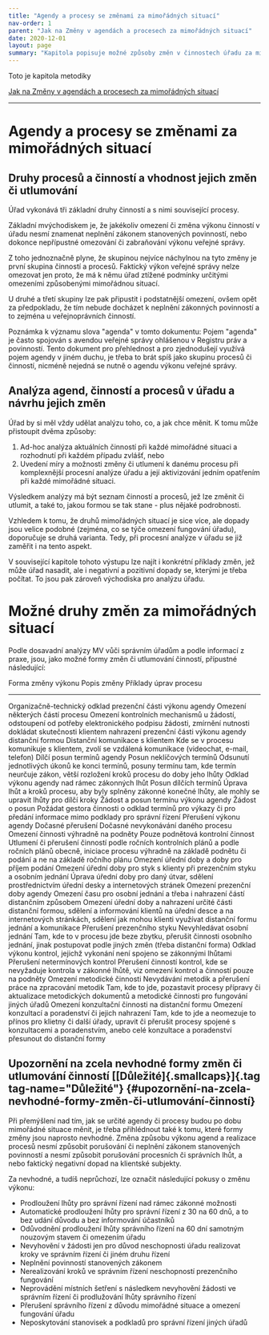 ```yaml
---
title: "Agendy a procesy se změnami za mimořádných situací"
nav-order: 1
parent: "Jak na Změny v agendách a procesech za mimořádných situací"
date: 2020-12-01
layout: page
summary: "Kapitola popisuje možné způsoby změn v činnostech úřadu za mimořádných situací, ale také čeho se vyvarovat."
---
```


Toto je kapitola metodiky 

[Jak na Změny v agendách a procesech za mimořádných situací](index.html)

----------

# Agendy a procesy se změnami za mimořádných situací

## Druhy procesů a činností a vhodnost jejich změn či utlumování

Úřad vykonává tři základní druhy činností a s nimi související procesy.

Základní mvýchodiskem je, že jakékoliv omezení či změna výkonu činností v úřadu nesmí znamenat neplnění zákonem stanovených povinností, nebo dokonce nepřípustné omezování či zabraňování výkonu veřejné správy.

Z toho jednoznačně plyne, že skupinou nejvíce náchylnou na tyto změny je první skupina činností a procesů. Faktický výkon veřejné správy nelze omezovat jen proto, že má k němu úřad ztížené podmínky určitými omezeními způsobenými mimořádnou situací.

U druhé a třetí skupiny lze pak připustit i podstatnější omezení, ovšem opět za předpokladu, že tím nebude docházet k neplnění zákonných povinností a to zejména u veřejnoprávních činností.

Poznámka k významu slova \"agenda\" v tomto dokumentu: Pojem \"agenda\" je často spojován s avendou veřejné správy ohlášenou v Registru práv a povinností. Tento dokument pro přehlednost a pro zjednodušejí využívá pojem agendy v jiném duchu, je třeba to brát spíš jako skupinu procesů či činností, nicméně nejedná se nutně o agendu výkonu veřejné správy.

## Analýza agend, činností a procesů v úřadu a návrhu jejich změn

Úřad by si měl vždy udělat analýzu toho, co, a jak chce měnit. K tomu může přistoupit dvěma způsoby:

1.  Ad-hoc analýza aktuálních činností při každé mimořádné situaci a rozhodnutí při každém případu zvlášť, nebo
2.  Uvedení míry a možnosti změny či utlumení k danému procesu při komplexnější procesní analýze úřadu a její aktivizování jedním opatřením při každé mimořádné situaci.

Výsledkem analýzy má být seznam činností a procesů, jež lze změnit či utlumit, a také to, jakou formou se tak stane - plus nějaké podrobnosti.

Vzhledem k tomu, že druhů mimořádných situací je sice více, ale dopady jsou velice podobné (zejména, co se týče omezení fungování úřadu), doporučuje se druhá varianta. Tedy, při procesní analýze v úřadu se již zaměřit i na tento aspekt.

V související kapitole tohoto výstupu lze najít i konkrétní příklady změn, jež může úřad nasadit, ale i negativní a pozitivní dopady se, kterými je třeba počítat. To jsou pak zároveň východiska pro analýzu úřadu.

# Možné druhy změn za mimořádných situací

Podle dosavadní analýzy MV vůči správním úřadům a podle informací z praxe, jsou, jako možné formy změn či utlumování činností, přípustné následující:

  Forma změny výkonu                                                          Popis změny                                                                     Příklady úprav procesu
  --------------------------------------------------------------------------- ------------------------------------------------------------------------------- --------------------------------------------------------------------------------------------------------------------------------------------------------------------------------------------------------------------
  Organizačně-technický odklad prezenční části výkonu agendy                  Omezení některých částí procesu                                                 Omezení kontrolních mechanismů u žádostí, odstoupení od potřeby elektronického podpisu žádosti, zmírnění nutnosti dokládat skutečnosti klientem
  nahrazení prezenční části výkonu agendy distanční formou                    Distanční komunikace s klientem                                                 Kde se v procesu komunikuje s klientem, zvolí se vzdálená komunikace (videochat, e-mail, telefon)
  Dílčí posun termínů agendy                                                  Posun neklíčových termínů                                                       Odsunutí jednotlivých úkonů ke konci termínů, posuny termínu tam, kde termín neurčuje zákon, větší rozložení kroků procesu do doby jeho lhůty
  Odklad výkonu agendy nad rámec zákonných lhůt                               Posun dílčích termínů                                                           Úprava lhůt a kroků procesu, aby byly splněny zákonné konečné lhůty, ale mohly se upravit lhůty pro dílčí kroky
  Žádost a posun termínu výkonu agendy                                        Žádost o posun                                                                  Požádat gestora činnosti o odklad termínů pro výkazy či pro předání informace mimo podklady pro správní řízení
  Přerušení výkonu agendy                                                     Dočasné přerušení                                                               Dočasné nevykonávání daného procesu
  Omezení činnosti výhradně na podněty                                        Pouze podnětová kontrolní činnost                                               Utlumení či přerušení činností podle ročních kontrolních plánů a podle ročních plánů obecně, iniciace procesu výhradně na základě podnětu či podání a ne na základě ročního plánu
  Omezení úřední doby a doby pro příjem podání                                Omezení úřední doby pro styk s klienty při prezenčním styku a osobním jednání   Úprava úřední doby pro daný útvar, sdělení prostřednictvím úřední desky a internetových stránek
  Omezení prezenční doby agendy                                               Omezení času pro osobní jednání a třeba i nahrazení částí distančním způsobem   Omezení úřední doby a nahrazení určité části distanční formou, sdělení a informování klientů na úřední desce a na internetových stránkách, sdělení jak mohou klienti využívat distanční formu jednání a komunikace
  Přerušení prezenčního styku                                                 Nevyhledávat osobní jednání                                                     Tam, kde to v procesu jde beze zbytku, přerušit činnosti osobního jednání, jinak postupovat podle jiných změn (třeba distanční forma)
  Odklad výkonu kontrol, jejichž vykonání není spojeno se zákonnými lhůtami   Přerušení netermínových kontrol                                                 Přerušení činností kontrol, kde se nevyžaduje kontrola v zákonné lhůtě, viz omezení kontrol a činností pouze na podněty
  Omezení metodické činnosti                                                  Nevydávání metodik a přerušení práce na zpracování metodik                      Tam, kde to jde, pozastavit procesy přípravy či aktualizace metodických dokumentů a metodické činnosti pro fungování jiných úřadů
  Omezení konzultační činnosti na distanční formu                             Omezení konzultací a poradenství či jejich nahrazení                            Tam, kde to jde a neomezuje to přínos pro klietny či další úřady, upravit či přerušit procesy spojené s konzultacemi a poradenstvím, anebo celé konzultace a poradenství přesunout do distanční formy



## Upozornění na zcela nevhodné formy změn či utlumování činností [[Důležité]{.smallcaps}]{.tag tag-name="Důležité"} {#upozornění-na-zcela-nevhodné-formy-změn-či-utlumování-činností}

Při přemýšlení nad tím, jak se určité agendy či procesy budou po dobu mimořádné situace měnit, je třeba přihlédnout také k tomu, které formy změny jsou naprosto nevhodné. Změna způsobu výkonu agend a realizace procesů nesmí způsobit porušování či neplnění zákonem stanovených povinností a nesmí způsobit porušování procesních či správních lhůt, a nebo faktický negativní dopad na klientské subjekty.

Za nevhodné, a tudíš neprůchozí, lze označit následující pokusy o změnu výkonu:

-   Prodloužení lhůty pro správní řízení nad rámec zákonné možnosti
-   Automatické prodloužení lhůty pro správní řízení z 30 na 60 dnů, a to bez udání důvodu a bez informování účastníků
-   Odůvodnění prodloužení lhůty správního řízení na 60 dní samotným nouzovým stavem či omezením úřadu
-   Nevyhovění v žádosti jen pro důvod neschopnosti úřadu realizovat kroky ve správním řízení či jiném druhu řízení
-   Neplnění povinností stanovených zákonem
-   Nerealizování kroků ve správním řízení neschopností prezenčního fungování
-   Neprovádění místních šetření s následkem nevyhovění žádosti ve správním řízení či prodlužování lhůty správního řízení
-   Přerušení správního řízení z důvodu mimořádné situace a omezení fungování úřadu
-   Neposkytování stanovisek a podkladů pro správní řízení jiných úřadů

